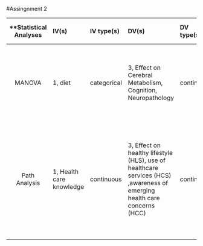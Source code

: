 


#Assingnment 2

| **Statistical Analyses	|  IV(s)  |  IV type(s) |  DV(s)  |  DV type(s)  |  Control Var | Control Var type  | Question to be answered | _H0_ | alpha | link to paper **| 
|:----------:|:----------|:------------|:-------------|:-------------|:------------|:------------- |:------------------|:----:|:-------:|:-------|
MANOVA	| 1, diet| categorical | 3, Effect on Cerebral Metabolism, Cognition, Neuropathology| continuous| 1, mouse heredity | categorical)| Extent to which 2 nutrient rich diets modulate Alzheimer Disease-related mechanisms in the brain| cognition test groups <= cognition control group | 0.05 | [Effects of Specific Multi-Nutrient Enriched Diets on Cerebral Metabolism, Cognition and Neuropathology in AbPPswe-PS1dE9 Mice](http://journals.plos.org/plosone/article?id=10.1371/journal.pone.0075393) |
Path Analysis	| 1, Health care knowledge| continuous | 3, Effect on healthy lifestyle (HLS), use of healthcare services (HCS) ,awareness of emerging health care concerns (HCC)| continuous| 1, a course on immunology | categorical| Determine wether taking a course in Immunology, which is expected to improve health care knowledge, actually had a postive influence on HLS, HCS and HCC| health care knowledge test groups <= control group | 0.05 | [Influence of Immunology Knowledge on Healthcare and Healthy Lifestyle](http://journals.plos.org/plosone/article?id=10.1371/journal.pone.0159767) |
 |||||||||
